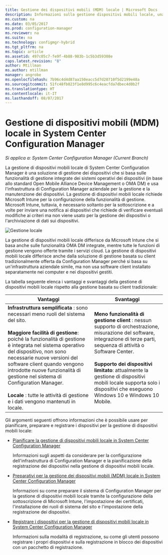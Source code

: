```yaml
---
title: Gestione dei dispositivi mobili (MDM) locale | Microsoft Docs
description: Informazioni sulla gestione dispositivi mobili locale, una soluzione di gestione dei dispositivi in System Center Configuration Manager.
ms.custom: na
ms.date: 03/05/2017
ms.prod: configuration-manager
ms.reviewer: na
ms.suite: na
ms.technology: configmgr-hybrid
ms.tgt_pltfrm: na
ms.topic: article
ms.assetid: 497c05c7-fe9f-4b88-983b-1c5b3d59308e
caps.latest.revision: "8"
author: Mtillman
ms.author: mtillman
manager: angrobe
ms.openlocfilehash: 7b96c4d4d87aa150eacc5d7d20710f5d2199e48a
ms.sourcegitcommit: 51fc48fb023f1e8d995c6c4eacfda7dbec4d0b2f
ms.translationtype: HT
ms.contentlocale: it-IT
ms.lasthandoff: 08/07/2017
---
```

# <a name="on-premises-mobile-device-management-mdm-in-system-center-configuration-manager"></a>Gestione di dispositivi mobili (MDM) locale in System Center Configuration Manager

*Si applica a: System Center Configuration Manager (Current Branch)*

La gestione di dispositivi mobili locale di System Center Configuration Manager è una soluzione di gestione dei dispositivi che si basa sulle funzionalità di gestione integrate dei sistemi operativi dei dispositivi (in base allo standard Open Mobile Alliance Device Management o OMA DM) e usa l'infrastruttura di Configuration Manager aziendale per la gestione e la manutenzione dei dispositivi. La gestione di dispositivi mobili locale richiede Microsoft Intune per la configurazione della funzionalità di gestione. Microsoft Intune, tuttavia, è necessario soltanto per la sottoscrizione e a volte per inviare una notifica ai dispositivi che richiede di verificare eventuali modifiche ai criteri ma non viene usato per la gestione dei dispositivi o l'archiviazione di dati sui dispositivi.  

 ![Gestione locale](media/On-premises-conceptual.png)  

 La gestione di dispositivi mobili locale differisce da Microsoft Intune che si basa anche sulle funzionalità OMA DM integrate, mentre tutte le funzioni di gestione vengono offerte tramite i servizi cloud.  La gestione di dispositivi mobili locale differisce anche dalla soluzione di gestione basata su client tradizionalmente offerta da Configuration Manager perché si basa su un'infrastruttura aziendale simile, ma non usa software client installato separatamente nei computer e nei dispositivi gestiti.  

 La tabella seguente elenca i vantaggi e svantaggi della gestione di dispositivi mobili locale rispetto alla gestione basata su client tradizionale:  

|Vantaggi|Svantaggi|  
|----------------|-------------------|  
|**Infrastruttura semplificata** : sono necessari meno ruoli del sistema del sito.<br /><br /> **Maggiore facilità di gestione**: poiché la funzionalità di gestione è integrata nel sistema operativo del dispositivo, non sono necessarie nuove versioni del software client quando vengono introdotte nuove funzionalità di gestione nel sistema di Configuration Manager.<br /><br /> **Locale** : tutte le attività di gestione e i dati vengono mantenuti in locale.|**Meno funzionalità di gestione client** : nessun supporto di orchestrazione, misurazione del software, integrazione di terze parti, sequenza di attività o Software Center.<br /><br /> **Supporto dei dispositivi limitato**: attualmente la gestione di dispositivi mobili locale supporta solo i dispositivi che eseguono Windows 10 e Windows 10 Mobile.|  

 Gli argomenti seguenti offrono informazioni che è possibile usare per pianificare, preparare e registrare i dispositivi per la gestione di dispositivi mobili locale:  

-   [Pianificare la gestione di dispositivi mobili locale in System Center Configuration Manager](../plan-design/plan-on-premises-mdm.md)  

     Informazioni sugli aspetti da considerare per la configurazione dell'infrastruttura di Configuration Manager e la pianificazione della registrazione dei dispositivi nella gestione di dispositivi mobili locale.  

-   [Preparativi per la gestione dei dispositivi mobili (MDM) locale in System Center Configuration Manager](../get-started/preparation-steps-for-on-premises-mdm.md)  

     Informazioni su come preparare il sistema di Configuration Manager per la gestione di dispositivi mobili locale tramite la configurazione della sottoscrizione di Microsoft Intune, l'impostazione dei certificati, l'installazione dei ruoli di sistema del sito e l'impostazione della registrazione dei dispositivi.  

-   [Registrare i dispositivi per la gestione di dispositivi mobili locale in System Center Configuration Manager](../deploy-use/enroll-devices-on-premises-mdm.md)  

     Informazioni sulla modalità di registrazione, su come gli utenti possono registrare i propri dispositivi e sulla registrazione in blocco dei dispositivi con un pacchetto di registrazione.  
